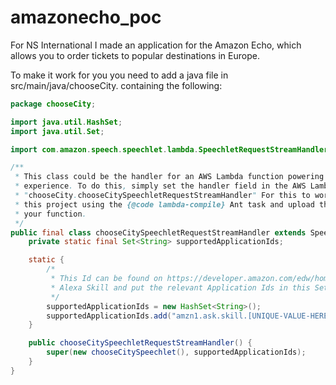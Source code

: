 # amazonecho_poc
For NS International I made an application for the Amazon Echo, which allows you to order tickets to popular destinations in Europe.

To make it work for you you need to add a java file in src/main/java/chooseCity. containing the following:

```java
package chooseCity;

import java.util.HashSet;
import java.util.Set;

import com.amazon.speech.speechlet.lambda.SpeechletRequestStreamHandler;

/**
 * This class could be the handler for an AWS Lambda function powering an Alexa Skills Kit
 * experience. To do this, simply set the handler field in the AWS Lambda console to
 * "chooseCity.chooseCitySpeechletRequestStreamHandler" For this to work, you'll also need to build
 * this project using the {@code lambda-compile} Ant task and upload the resulting zip file to power
 * your function.
 */
public final class chooseCitySpeechletRequestStreamHandler extends SpeechletRequestStreamHandler {
    private static final Set<String> supportedApplicationIds;

    static {
        /*
         * This Id can be found on https://developer.amazon.com/edw/home.html#/ "Edit" the relevant
         * Alexa Skill and put the relevant Application Ids in this Set.
         */
        supportedApplicationIds = new HashSet<String>();
        supportedApplicationIds.add("amzn1.ask.skill.[UNIQUE-VALUE-HERE]");
    }

    public chooseCitySpeechletRequestStreamHandler() {
        super(new chooseCitySpeechlet(), supportedApplicationIds);
    }
}
```
